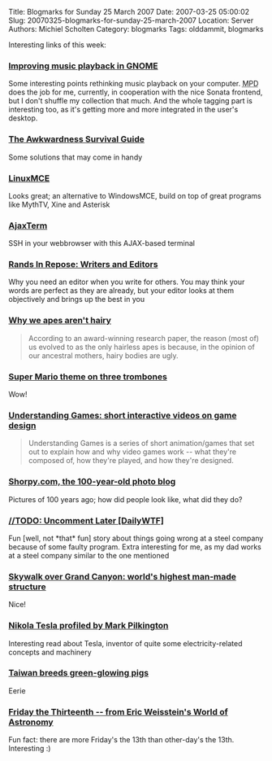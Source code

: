 Title: Blogmarks for Sunday 25 March 2007
Date: 2007-03-25 05:00:02
Slug: 20070325-blogmarks-for-sunday-25-march-2007
Location: Server
Authors: Michiel Scholten
Category: blogmarks
Tags: olddammit, blogmarks

<p>Interesting links of this week:</p>
<h3><a href="http://lurgy.wordpress.com/2007/03/13/a-better-music-player-for-gnome-12/">Improving music playback in GNOME</a></h3>
<p>Some interesting points rethinking music playback on your computer. <acronym title="Music Player Daemon">MPD</acronym> does the job for me, currently, in cooperation with the nice Sonata frontend, but I don't shuffle my collection that much. And the whole tagging part is interesting too, as it's getting more and more integrated in the user's desktop.</p>
<h3><a href="http://www.somethingawful.com/d/news/awkwardness-survival-guide.php">The Awkwardness Survival Guide</a></h3>
<p>Some solutions that may come in handy</p>
<h3><a href="http://linuxmce.com/">LinuxMCE</a></h3>
<p>Looks great; an alternative to WindowsMCE, build on top of great programs like MythTV, Xine and Asterisk</p>
<h3><a href="http://antony.lesuisse.org/qweb/trac/wiki/AjaxTerm">AjaxTerm</a></h3>
<p>SSH in your webbrowser with this AJAX-based terminal</p>
<h3><a href="http://www.randsinrepose.com/archives/2007/03/16/writers_and_editors.html">Rands In Repose: Writers and Editors</a></h3>
<p>Why you need an editor when you write for others. You may think your words are perfect as they are already, but your editor looks at them objectively and brings up the best in you</p>
<h3><a href="http://www.boingboing.net/2007/03/20/why_we_apes_arent_ha.html">Why we apes aren't hairy</a></h3>
<blockquote><p>According to an award-winning research paper, the reason (most of) us evolved to as the only hairless apes is because, in the opinion of our ancestral mothers, hairy bodies are ugly.</p></blockquote>
<h3><a href="http://www.boingboing.net/2007/03/21/super_mario_theme_on.html">Super Mario theme on three trombones</a></h3>
<p>Wow!</p>
<h3><a href="http://www.boingboing.net/2007/03/21/understanding_games_.html">Understanding Games: short interactive videos on game design</a></h3>
<blockquote><p>Understanding Games is a series of short animation/games that set out to explain how and why video games work -- what they're composed of, how they're played, and how they're designed.</p></blockquote>
<h3><a href="http://www.boingboing.net/2007/03/21/shorpycom_the_100yea.html">Shorpy.com, the 100-year-old photo blog</a></h3>
<p>Pictures of 100 years ago; how did people look like, what did they do?</p>
<h3><a href="http://worsethanfailure.com/Articles/_0x2f__0x2f_TODO_0x3a__Uncomment_Later.aspx">//TODO: Uncomment Later [DailyWTF]</a></h3>
<p>Fun [well, not *that* fun] story about things going wrong at a steel company because of some faulty program. Extra interesting for me, as my dad works at a steel company similar to the one mentioned</p>
<h3><a href="http://www.boingboing.net/2007/03/21/skywalk_over_grand_c.html">Skywalk over Grand Canyon: world's highest man-made structure</a></h3>
<p>Nice!</p>
<h3><a href="http://www.boingboing.net/2007/03/21/nikola_tesla_profile.html">Nikola Tesla profiled by Mark Pilkington</a></h3>
<p>Interesting read about Tesla, inventor of quite some electricity-related concepts and machinery</p>
<h3><a href="http://news.bbc.co.uk/2/hi/asia-pacific/4605202.stm">Taiwan breeds green-glowing pigs</a></h3>
<p>Eerie</p>
<h3><a href="http://scienceworld.wolfram.com/astronomy/FridaytheThirteenth.html">Friday the Thirteenth -- from Eric Weisstein's World of Astronomy</a></h3>
<p>Fun fact: there are more Friday's the 13th than other-day's the 13th. Interesting :)</p>
